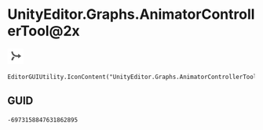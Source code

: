 # UnityEditor.Graphs.AnimatorControllerTool@2x
![](/img/UnityEditor.Graphs.AnimatorControllerTool@2x.png)

``` CSharp
EditorGUIUtility.IconContent("UnityEditor.Graphs.AnimatorControllerTool@2x")
```
## GUID
```
-6973158847631862895
```

